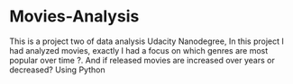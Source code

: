 # Movies-Analysis
This is a project two of data analysis Udacity Nanodegree, In this project I had analyzed movies, exactly I had a focus on which genres are most popular over time ?. And if released movies are increased over years or decreased?
Using Python
